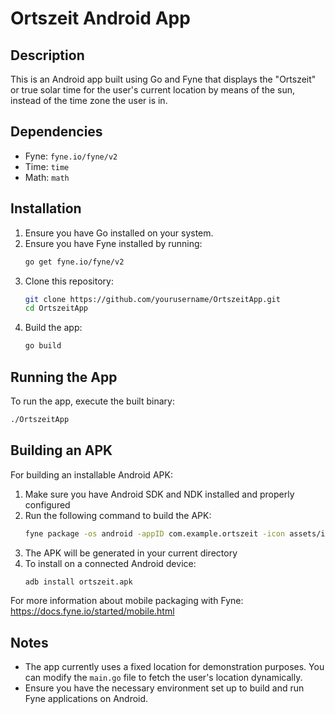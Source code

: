 # Ortszeit Android App

## Description
This is an Android app built using Go and Fyne that displays the "Ortszeit" or true solar time for the user's current location by means of the sun, instead of the time zone the user is in.

## Dependencies
- Fyne: `fyne.io/fyne/v2`
- Time: `time`
- Math: `math`

## Installation
1. Ensure you have Go installed on your system.
2. Ensure you have Fyne installed by running:
   ```sh
   go get fyne.io/fyne/v2
   ```
3. Clone this repository:
   ```sh
   git clone https://github.com/yourusername/OrtszeitApp.git
   cd OrtszeitApp
   ```
4. Build the app:
   ```sh
   go build
   ```

## Running the App
To run the app, execute the built binary:
```sh
./OrtszeitApp
```

## Building an APK
For building an installable Android APK:

1. Make sure you have Android SDK and NDK installed and properly configured
2. Run the following command to build the APK:
   ```sh
   fyne package -os android -appID com.example.ortszeit -icon assets/icons/sun.png
   ```
3. The APK will be generated in your current directory
4. To install on a connected Android device:
   ```sh
   adb install ortszeit.apk
   ```

For more information about mobile packaging with Fyne: https://docs.fyne.io/started/mobile.html

## Notes
- The app currently uses a fixed location for demonstration purposes. You can modify the `main.go` file to fetch the user's location dynamically.
- Ensure you have the necessary environment set up to build and run Fyne applications on Android.
